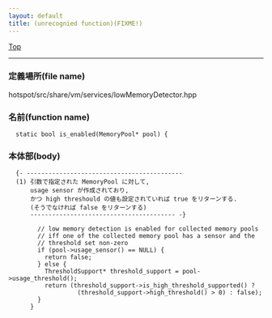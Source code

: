```yaml
---
layout: default
title: (unrecognied function)(FIXME!)
---
```

[Top](../index.html)

--- 
### 定義場所(file name)
hotspot/src/share/vm/services/lowMemoryDetector.hpp

### 名前(function name)
```
  static bool is_enabled(MemoryPool* pool) {
```

### 本体部(body)
```
  {- -------------------------------------------
  (1) 引数で指定された MemoryPool に対して, 
      usage sensor が作成されており, 
      かつ high threshould の値も設定されていれば true をリターンする.
      (そうでなければ false をリターンする)
      ---------------------------------------- -}

	    // low memory detection is enabled for collected memory pools
	    // iff one of the collected memory pool has a sensor and the
	    // threshold set non-zero
	    if (pool->usage_sensor() == NULL) {
	      return false;
	    } else {
	      ThresholdSupport* threshold_support = pool->usage_threshold();
	      return (threshold_support->is_high_threshold_supported() ?
	               (threshold_support->high_threshold() > 0) : false);
	    }
	  }
	
```


